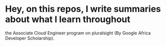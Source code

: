 # Hey, on this repos, I write summaries about what I learn throughout
the Associate Cloud Engineer program on pluralsight (By Google
 Africa Developer Scholarship).
